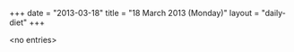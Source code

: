 +++
date = "2013-03-18"
title = "18 March 2013 (Monday)"
layout = "daily-diet"
+++

<p>&lt;no entries&gt;</p>